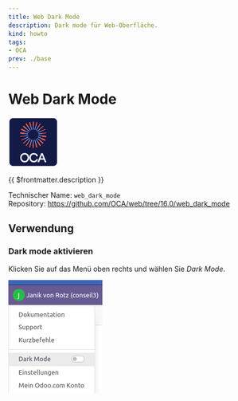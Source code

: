 ```yaml
---
title: Web Dark Mode
description: Dark mode für Web-Oberfläche.
kind: howto
tags:
- OCA
prev: ./base
---
```

# Web Dark Mode
![icon_oca_app](attachments/icon_oca_app.png)

{{ $frontmatter.description }}

Technischer Name: `web_dark_mode`\
Repository: <https://github.com/OCA/web/tree/16.0/web_dark_mode>

## Verwendung

### Dark mode aktivieren

Klicken Sie auf das Menü oben rechts und wählen Sie *Dark Mode*.

![](attachments/Web%20Dark%20Mode.png)